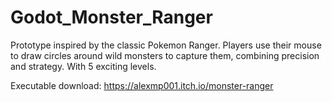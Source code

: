 # Godot_Monster_Ranger
Prototype inspired by the classic Pokemon Ranger. Players use their mouse to draw circles around wild monsters to capture them, combining precision and strategy. With 5 exciting levels.

Executable download: https://alexmp001.itch.io/monster-ranger
